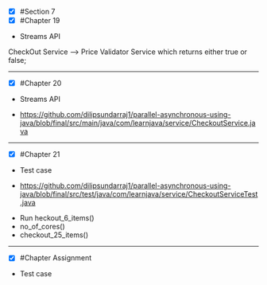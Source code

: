 - [x] #Section 7
- [x] #Chapter 19
* Streams API

CheckOut Service --> Price Validator Service which returns either true or false;
  
---------
- [x] #Chapter 20
* Streams API

- https://github.com/dilipsundarraj1/parallel-asynchronous-using-java/blob/final/src/main/java/com/learnjava/service/CheckoutService.java

---------
- [x] #Chapter 21
* Test case

- https://github.com/dilipsundarraj1/parallel-asynchronous-using-java/blob/final/src/test/java/com/learnjava/service/CheckoutServiceTest.java
* Run heckout_6_items()
* no_of_cores() 
* checkout_25_items()

---------
- [x] #Chapter Assignment 
* Test case